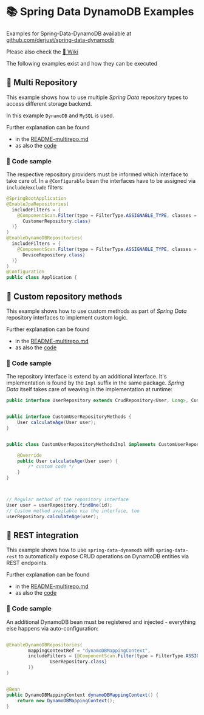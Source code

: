 # 📚 Spring Data DynamoDB Examples

Examples for Spring-Data-DynamoDB available at [<img width="16" src="https://derjust.github.io/spring-data-dynamodb/banner/spring-data-dynamodb.png" />github.com/derjust/spring-data-dynamodb](https://github.com/derjust/spring-data-dynamodb)

Please also check the [📖 Wiki](https://github.com/derjust/spring-data-dynamodb/wiki)

The following examples exist and how they can be executed

## 📗 Multi Repository

This example shows how to use multiple *Spring Data* repository types to access different storage backend. 

In this example `DynamoDB` and `MySQL` is used.

Further explanation can be found 
* in the [README-multirepo.md](README-multirepo.md)
* as also the [code](src/main/java/com/github/derjust/spring_data_dynamodb_examples/multirepo)

### 📜 Code sample
The respective repository providers must be informed which interface to take care of. 
In a `@Configurable` bean the interfaces have to be assigned via `include`/`exclude` filters:

```java
@SpringBootApplication
@EnableJpaRepositories(
  includeFilters = {
    @ComponentScan.Filter(type = FilterType.ASSIGNABLE_TYPE, classes = {
      CustomerRepository.class}
  )}
)
@EnableDynamoDBRepositories(
  includeFilters = {
    @ComponentScan.Filter(type = FilterType.ASSIGNABLE_TYPE, classes = {
      DeviceRepository.class}
  )}
)
@Configuration
public class Application {
```

## 📕 Custom repository methods

This example shows how to use custom methods as part of *Spring Data* repository interfaces to implement custom logic.

Further explanation can be found 
* in the [README-multirepo.md](README-custom.md)
* as also the [code](src/main/java/com/github/derjust/spring_data_dynamodb_examples/custom)


### 📜 Code sample
The repository interface is extend by an additional interface. It's implementation is found by the `Impl` suffix in the same package.
*Spring Data* itself takes care of weaving in the implementation at runtime:

```java
public interface UserRepository extends CrudRepository<User, Long>, CustomUserRepositoryMethods { }


public interface CustomUserRepositoryMethods {
    User calculateAge(User user);
}


public class CustomUserRepositoryMethodsImpl implements CustomUserRepositoryMethods {

    @Override
    public User calculateAge(User user) {
        /* custom code */
    }
}



// Regular method of the repository interface
User user = userRepository.findOne(id);
// Custom method available via the interface, too
userRepository.calculateAge(user);

```


## 📘 REST integration

This example shows how to use `spring-data-dynamodb` with `spring-data-rest` to automatically expose CRUD operations on DynamoDB entities via REST endpoints.

Further explanation can be found 
* in the [README-multirepo.md](README-rest.md)
* as also the [code](src/main/java/com/github/derjust/spring_data_dynamodb_examples/rest)

### 📜 Code sample
An additional DynamoDB bean must be registered and injected - everything else happens via auto-configuration:

```java

@EnableDynamoDBRepositories(
		mappingContextRef = "dynamoDBMappingContext",
		includeFilters = {@ComponentScan.Filter(type = FilterType.ASSIGNABLE_TYPE, classes = {
				UserRepository.class}
		)}
)


@Bean
public DynamoDBMappingContext dynamoDBMappingContext() {
    return new DynamoDBMappingContext();
}

```
